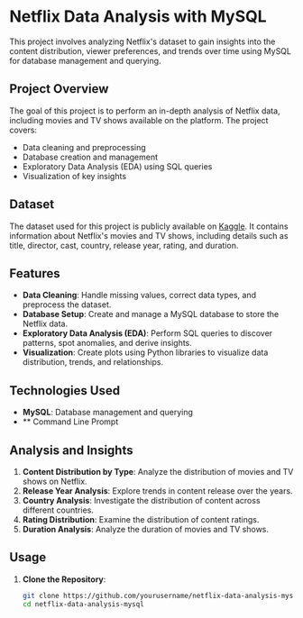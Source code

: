 # Netflix Data Analysis with MySQL

This project involves analyzing Netflix's dataset to gain insights into the content distribution, viewer preferences, and trends over time using MySQL for database management and querying.

## Project Overview
The goal of this project is to perform an in-depth analysis of Netflix data, including movies and TV shows available on the platform. The project covers:
- Data cleaning and preprocessing
- Database creation and management
- Exploratory Data Analysis (EDA) using SQL queries
- Visualization of key insights

## Dataset
The dataset used for this project is publicly available on [Kaggle](https://www.kaggle.com/shivamb/netflix-shows). It contains information about Netflix's movies and TV shows, including details such as title, director, cast, country, release year, rating, and duration.

## Features
- **Data Cleaning**: Handle missing values, correct data types, and preprocess the dataset.
- **Database Setup**: Create and manage a MySQL database to store the Netflix data.
- **Exploratory Data Analysis (EDA)**: Perform SQL queries to discover patterns, spot anomalies, and derive insights.
- **Visualization**: Create plots using Python libraries to visualize data distribution, trends, and relationships.

## Technologies Used
- **MySQL**: Database management and querying
- ** Command Line Prompt

## Analysis and Insights
1. **Content Distribution by Type**: Analyze the distribution of movies and TV shows on Netflix.
2. **Release Year Analysis**: Explore trends in content release over the years.
3. **Country Analysis**: Investigate the distribution of content across different countries.
4. **Rating Distribution**: Examine the distribution of content ratings.
5. **Duration Analysis**: Analyze the duration of movies and TV shows.

## Usage
1. **Clone the Repository**:
   ```bash
   git clone https://github.com/yourusername/netflix-data-analysis-mysql.git
   cd netflix-data-analysis-mysql
